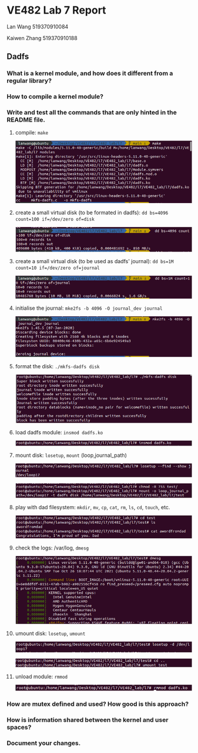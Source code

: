 # VE482 Lab 7 Report

Lan Wang  519370910084

Kaiwen Zhang  519370910188

## Dadfs

### What is a kernel module, and how does it different from a regular library?



### How to compile a kernel module?



### Write and test all the commands that are only hinted in the README file.

1. compile: `make`

   ![image-20211118012856314](.\image-20211118012856314.png)

2. create a small virtual disk (to be formated in dadfs): `dd bs=4096 count=100 if=/dev/zero of=disk`

   ![image-20211118013111123](.\image-20211118013111123.png)

3. create a small virtual disk (to be used as dadfs' journal): `dd bs=1M count=10 if=/dev/zero of=journal`

   ![image-20211118013129048](.\image-20211118013129048.png)

4. initialise the journal: `mke2fs -b 4096 -O journal_dev journal`

   ![image-20211118013154537](.\image-20211118013154537.png)

5. format the disk: `./mkfs-dadfs disk`

   ![image-20211118013249654](.\image-20211118013249654.png)

6. load dadfs module: `insmod dadfs.ko`

   ![image-20211118013310584](.\image-20211118013310584.png)

7. mount disk: `losetup`, `mount` (loop,journal_path)

   ![image-20211118013327472](.\image-20211118013327472.png)

   ![image-20211118013351282](.\image-20211118013351282.png)

8. play with dad filesystem: `mkdir`, `mv`, `cp`, `cat`, `rm`, `ls`, `cd`, `touch`, etc.

   ![image-20211118013410166](.\image-20211118013410166.png)

9. check the logs: /var/log, `dmesg`

   ![image-20211118013429313](.\image-20211118013429313.png)

10. umount disk: `losetup`, `umount`

    ![image-20211118013622122](.\image-20211118013622122.png)

    ![image-20211118013637349](.\image-20211118013637349.png)

11. unload module: `rmmod`

    ![image-20211118013652557](.\image-20211118013652557.png)

### How are mutex defined and used? How good is this approach?



### How is information shared between the kernel and user spaces?



### Document your changes.